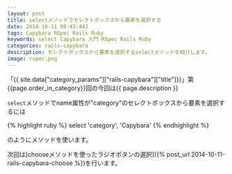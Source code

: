```yaml
---
layout: post
title: selectメソッドでセレクトボックスから要素を選択する
date: 2014-10-11 08:43:44J
tags: Capybara RSpec Rails Ruby
keywords: select Capybara 入門 RSpec Rails Ruby
categories: rails-capybara
description: セレクトボックスから要素を選択するselectメソッドを紹介します。
image: rspec.png
---
```


「{{ site.data["category_params"]["rails-capybara"]["title"]}}」第{{page.order_in_category}}回の今回は{{ page.description }}

`select`メソッドでname属性が"category"のセレクトボックスから要素を選択するには

{% highlight ruby %}
select 'category', 'Capybara'
{% endhighlight %}

のようにメソッドを使います。

次回は[chooseメソッドを使ったラジオボタンの選択]({% post_url 2014-10-11-rails-capybara-choose %})を行います。

